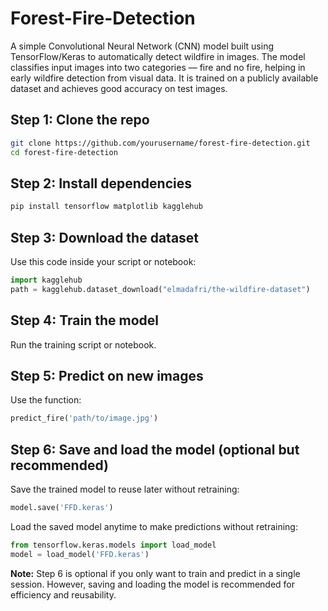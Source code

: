 # Forest-Fire-Detection

A simple Convolutional Neural Network (CNN) model built using TensorFlow/Keras to automatically detect wildfire in images. The model classifies input images into two categories — fire and no fire, helping in early wildfire detection from visual data. It is trained on a publicly available dataset and achieves good accuracy on test images.

## Step 1: Clone the repo
```bash
git clone https://github.com/yourusername/forest-fire-detection.git
cd forest-fire-detection
````

## Step 2: Install dependencies

```bash
pip install tensorflow matplotlib kagglehub
```

## Step 3: Download the dataset

Use this code inside your script or notebook:

```python
import kagglehub
path = kagglehub.dataset_download("elmadafri/the-wildfire-dataset")
```

## Step 4: Train the model

Run the training script or notebook.

## Step 5: Predict on new images

Use the function:

```python
predict_fire('path/to/image.jpg')
```

## Step 6: Save and load the model (optional but recommended)

Save the trained model to reuse later without retraining:

```python
model.save('FFD.keras')
```

Load the saved model anytime to make predictions without retraining:

```python
from tensorflow.keras.models import load_model
model = load_model('FFD.keras')
```

**Note:**
Step 6 is optional if you only want to train and predict in a single session. However, saving and loading the model is recommended for efficiency and reusability.

